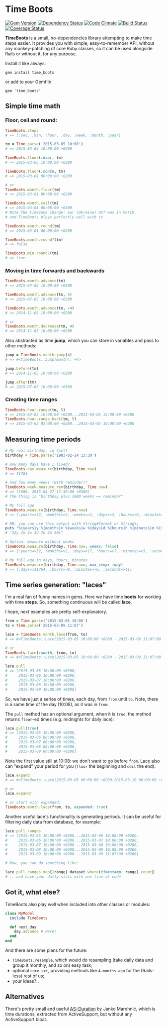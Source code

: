 # Time Boots

[![Gem Version](https://badge.fury.io/rb/time_boots.svg)](http://badge.fury.io/rb/time_boots)
[![Dependency Status](https://gemnasium.com/zverok/time_boots.svg)](https://gemnasium.com/zverok/time_boots)
[![Code Climate](https://codeclimate.com/github/zverok/time_boots/badges/gpa.svg)](https://codeclimate.com/github/zverok/time_boots)
[![Build Status](https://travis-ci.org/zverok/time_boots.svg?branch=master)](https://travis-ci.org/zverok/time_boots)
[![Coverage Status](https://coveralls.io/repos/zverok/time_boots/badge.svg?branch=master)](https://coveralls.io/r/zverok/time_boots?branch=master)

**TimeBoots** is a small, no-dependencies library attempting to make time
steps easier. It provides you with simple, easy-to-remember API, without
any monkey-patching of core Ruby classes, so it can be used alongside
Rails or without it, for any purpose.

Install it like always:

```
gem install time_boots
```

or add to your Gemfile

```
gem 'time_boots'
```

## Simple time math

### Floor, ceil and round:

```ruby
TimeBoots.steps
# => [:sec, :min, :hour, :day, :week, :month, :year]

tm = Time.parse('2015-03-05 10:08')
# => 2015-03-05 10:08:00 +0200

TimeBoots.floor(:hour, tm)
# => 2015-03-05 10:00:00 +0200

TimeBoots.floor(:month, tm)
# => 2015-03-01 00:00:00 +0200

# or
TimeBoots.month.floor(tm)
# => 2015-03-01 00:00:00 +0200

TimeBoots.month.ceil(tm)
# => 2015-04-01 00:00:00 +0300
# Note the timezone change: our (Ukraine) DST was in March,
# and TimeBoots plays perfectly well with it.

TimeBoots.month.round(tm)
# => 2015-03-01 00:00:00 +0200

TimeBoots.month.round?(tm)
# => false

TimeBoots.min.round?(tm)
# => true
```

### Moving in time forwards and backwards

```ruby
TimeBoots.month.advance(tm)
# => 2015-04-05 10:08:00 +0300

TimeBoots.month.advance(tm, 4)
# => 2015-07-05 10:08:00 +0300

TimeBoots.month.advance(tm, -4)
# => 2014-11-05 10:08:00 +0200

# or
TimeBoots.month.decrease(tm, 4)
# => 2014-11-05 10:08:00 +0200
```

Also abstracted as time **jump**, which you can store in variables and
pass to other methods:

```ruby
jump = TimeBoots.month.jump(4)
# => #<TimeBoots::Jump(month): +4>

jump.before(tm)
# => 2014-11-05 10:08:00 +0200

jump.after(tm)
# => 2015-07-05 10:08:00 +0300
```

### Creating time ranges

```ruby
TimeBoots.hour.range(tm, 5)
# => 2015-03-05 10:08:00 +0200...2015-03-05 15:08:00 +0200 
TimeBoots.hour.range_back(tm, 5)
# => 2015-03-05 05:08:00 +0200...2015-03-05 10:08:00 +0200 
```

## Measuring time periods

```ruby
# My real birthday, in fact!
birthday = Time.parse('1983-02-14 13:30')

# How many days have I lived?
TimeBoots.day.measure(birthday, Time.now)
# => 11764

# And how many weeks (with reminder)?
TimeBoots.week.measure_rem(birthday, Time.now)
# => [1680, 2015-04-27 12:30:00 +0300]
# the thing is "birthday plus 1680 weeks == reminder"

# My full age
TimeBoots.measure(birthday, Time.now)
# => {:years=>32, :months=>2, :weeks=>2, :days=>3, :hours=>6, :minutes=>59, :seconds=>7}

# NB: you can use this output with String#format or String%:
puts "%{years}y %{months}m %{weeks}w %{days}d %{hours}h %{minutes}m %{seconds}s" % TimeBoots.measure(birthday, Time.now)
# "32y 2m 2w 3d 7h 2m 50s"

# Option: measure without weeks
TimeBoots.measure(birthday, Time.now, weeks: false)
# => {:years=>32, :months=>2, :days=>17, :hours=>7, :minutes=>5, :seconds=>11} 

# My full age in days, hours, minutes
TimeBoots.measure(birthday, Time.now, max_step: :day)
# => {:days=>11764, :hours=>8, :minutes=>6, :seconds=>41}
```

## Time series generation: "laces"

I'm a real fan of funny names in gems. Here we have time **boots** for working
with time **steps**. So, something continuous will be called **lace**.

I hope, next examples are pretty self-explanatory.

```ruby
from = Time.parse('2015-03-05 10:08')
to = Time.parse('2015-03-09 11:07')

lace = TimeBoots.month.lace(from, to)
# => #<TimeBoots::Lace(2015-03-05 10:08:00 +0200 - 2015-03-09 11:07:00 +0200)>

# or
TimeBoots.lace(:month, from, to)
# => #<TimeBoots::Lace(2015-03-05 10:08:00 +0200 - 2015-03-09 11:07:00 +0200)>

lace.pull
# => [2015-03-05 10:08:00 +0200,
#     2015-03-06 10:08:00 +0200,
#     2015-03-07 10:08:00 +0200,
#     2015-03-08 10:08:00 +0200,
#     2015-03-09 10:08:00 +0200]
```

So, we have just a series of times, each day, from `from` until `to`.
Note, there is a same time of the day (10:08), as it was in `from`.

The `pull` method has an optional argument, when it is `true`, the
method returns `floor`-ed times (e.g. midnights for daily lace):

```ruby
lace.pull(true)
# => [2015-03-05 10:08:00 +0200,
#     2015-03-06 00:00:00 +0200,
#     2015-03-07 00:00:00 +0200,
#     2015-03-08 00:00:00 +0200,
#     2015-03-09 00:00:00 +0200]
```

Note the first value still at 10:08: we don't want to go before `from`.
Lace also can "expand" your period for you (`floor` the beginning and
`ceil` the end):

```ruby
lace.expand
# => #<TimeBoots::Lace(2015-03-05 00:00:00 +0200-2015-03-10 00:00:00 +0200)>

# or
lace.expand!

# or start with expanded:
TimeBoots.month.lace(from, to, expanded: true)
```

Another useful lace's functionality is generating periods.
It can be useful for filtering daily data from database, for example:

```ruby
lace.pull_ranges
# => [2015-03-05 10:08:00 +0200...2015-03-06 10:08:00 +0200,
#     2015-03-06 10:08:00 +0200...2015-03-07 10:08:00 +0200,
#     2015-03-07 10:08:00 +0200...2015-03-08 10:08:00 +0200,
#     2015-03-08 10:08:00 +0200...2015-03-09 10:08:00 +0200,
#     2015-03-09 10:08:00 +0200...2015-03-09 11:07:00 +0200]

# Now, you can do something like:

lace.pull_ranges.map{|range| dataset.where(timestamp: range).count}
# ...and have your daily stats with one line of code

```

## Got it, what else?

TimeBoots also play well when included into other classes or modules:

```ruby
class MyModel
  include TimeBoots

  def next_day
    day.advance # Here!
  end
end
```

And there are some plans for the future:
* `TimeBoots.resample`, which would do resampling (take daily data and
  group it monthly, and so on) easy task;
* optional `core_ext`, providing methods like `4.months.ago` for the
  (Rails-less) rest of us;
* your ideas?..

## Alternatives

There's pretty small and useful [AS::Duration](https://github.com/janko-m/as-duration)
by Janko Marohnić, which is time durations, extracted from ActiveSupport,
but without any ActiveSupport bloat.

